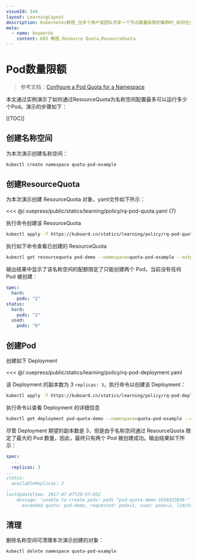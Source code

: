 ```yaml
---
vssueId: 144
layout: LearningLayout
description: Kubernetes教程_当多个用户或团队共享一个节点数量有限的集群时_如何在多个用户或团队之间分配集群的资源就会变得非常重要_Resource_quota的用途便在于此_本文通过实例讲解了如何为名称空间配置CPU和内存的资源配额
meta:
  - name: keywords
    content: K8S 教程,Resource Quota,ResourceQuota
---
```


# Pod数量限额

<AdSenseTitle >

> 参考文档：[Configure a Pod Quota for a Namespace](https://kubernetes.io/docs/tasks/administer-cluster/manage-resources/quota-pod-namespace/)

本文通过实例演示了如何通过ResourceQuota为名称空间配置最多可以运行多少个Pod。演示的步骤如下：

[[TOC]]

</AdSenseTitle>

## 创建名称空间

为本次演示创建名称空间：
``` sh
kubectl create namespace quota-pod-example
```

## 创建ResourceQuota

为本次演示创建 ResourceQuota 对象，yaml文件如下所示：

<<< @/.vuepress/public/statics/learning/policy/rq-pod-quota.yaml {7}

执行命令创建该 ResourceQuota
``` sh
kubectl apply -f https://kuboard.cn/statics/learning/policy/rq-pod-quota.yaml --namespace=quota-pod-example
```

执行如下命令查看已创建的 ResourceQuota
``` sh
kubectl get resourcequota pod-demo --namespace=quota-pod-example --output=yaml
```

输出结果中显示了该名称空间的配额限定了只能创建两个 Pod，当前没有任何 Pod 被创建：
``` yaml {3,6,8}
spec:
  hard:
    pods: "2"
status:
  hard:
    pods: "2"
  used:
    pods: "0"
```

## 创建Pod

创建如下 Deployment

<<< @/.vuepress/public/statics/learning/policy/rq-pod-deployment.yaml

该 Deployment 的副本数为 3 `replicas: 3`，执行命令以创建该 Deployment：
``` sh
kubectl apply -f https://kuboard.cn/statics/learning/policy/rq-pod-deployment.yaml --namespace=quota-pod-example
```

执行命令以查看 Deployment 的详细信息
``` sh
kubectl get deployment pod-quota-demo --namespace=quota-pod-example --output=yaml
```

尽管 Deployment 期望的副本数是 3，但是由于名称空间通过 ResourceQuota 限定了最大的 Pod 数量，因此，最终只有两个 Pod 被创建成功。输出结果如下所示：

``` yaml {3,6,9}
spec:
  ...
  replicas: 3
...
status:
  availableReplicas: 2
...
lastUpdateTime: 2017-07-07T20:57:05Z
    message: 'unable to create pods: pods "pod-quota-demo-1650323038-" is forbidden:
      exceeded quota: pod-demo, requested: pods=1, used: pods=2, limited: pods=2'
```      

## 清理

删除名称空间可清理本次演示创建的对象：
``` sh
kubectl delete namespace quota-pod-example
```
